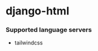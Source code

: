 <!--- THIS DOCUMENT IS AUTOMATICALLY GENERATED, DON'T EDIT IT -->
# django-html

### Supported language servers

- tailwindcss
